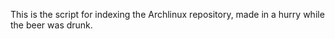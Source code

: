 This is the script for indexing the Archlinux repository, made in a hurry while the beer was drunk.
